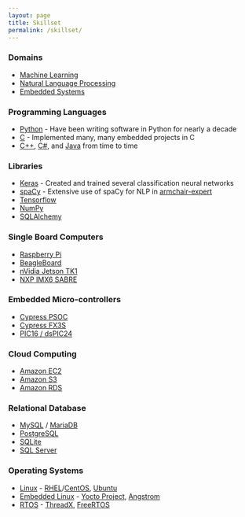 ```yaml
---
layout: page
title: Skillset
permalink: /skillset/
---
```


### Domains
- [Machine Learning][ml]
- [Natural Language Processing][nlp]
- [Embedded Systems][embedded]

### Programming Languages
- [Python][python] - Have been writing software in Python for nearly a decade
- [C][c] - Implemented many, many embedded projects in C
- [C++][cpp], [C#][csharp], and [Java][java] from time to time

### Libraries
- [Keras][keras] - Created and trained several classification neural networks
- [spaCy][spacy] - Extensive use of spaCy for NLP in [armchair-expert][armchair-expert]
- [Tensorflow][tensorflow]
- [NumPy][numpy]
- [SQLAlchemy][sqlalchemy]

### Single Board Computers
- [Raspberry Pi][pi]
- [BeagleBoard][beagleboard]
- [nVidia Jetson TK1][tk1]
- [NXP IMX6 SABRE][sabre]

### Embedded Micro-controllers
- [Cypress PSOC][cypress]
- [Cypress FX3S][cypress]
- [PIC16 / dsPIC24][pic]

### Cloud Computing
- [Amazon EC2][ec2]
- [Amazon S3][s3]
- [Amazon RDS][rds]

### Relational Database
- [MySQL][mysql] / [MariaDB][mariadb]
- [PostgreSQL][postgresql]
- [SQLite][sqlite]
- [SQL Server][sqlserver]

### Operating Systems
- [Linux][linux] - [RHEL][rhel]/[CentOS][centos], [Ubuntu][ubuntu]
- [Embedded Linux][linux] - [Yocto Project][yocto], [Angstrom][angstrom]
- [RTOS][rtos] - [ThreadX][threadx], [FreeRTOS][freertos]

[python]: https://www.python.org
[c]: https://en.wikipedia.org/wiki/C_(programming_language)
[cpp]: https://isocpp.org
[csharp]: https://en.wikipedia.org/wiki/C_Sharp_(programming_language)
[java]: https://java.com/en/

[armchair-expert]: https://github.com/csvance/armchair-expert

[keras]: https://keras.io
[tensorflow]: https://www.tensorflow.org
[spacy]: https://spacy.io
[numpy]: http://www.numpy.org
[sqlalchemy]: http://www.sqlalchemy.org

[pi]: https://www.raspberrypi.org
[tk1]: http://www.nvidia.com/object/jetson-tk1-embedded-dev-kit.html
[sabre]: https://www.nxp.com/support/developer-resources/hardware-development-tools/sabre-development-system/sabre-platform-for-smart-devices-based-on-the-i.mx-6-series:RDIMX6SABREPLAT
[beagleboard]: https://beagleboard.org

[cypress]: http://www.cypress.com/products/microcontrollers-mcus
[pic]: http://www.microchip.com/design-centers/microcontrollers

[mysql]: https://www.mysql.com
[mariadb]: https://mariadb.com
[postgresql]: https://www.postgresql.org
[sqlite]: https://www.sqlite.org
[sqlserver]: https://www.microsoft.com/en-us/sql-server/sql-server-2016

[ec2]: https://aws.amazon.com/ec2/
[s3]: https://aws.amazon.com/s3/
[rds]: https://aws.amazon.com/rds/

[linux]: https://www.linux.org
[rhel]: https://www.redhat.com/en/technologies/linux-platforms/enterprise-linux
[ubuntu]: https://www.ubuntu.com
[centos]: https://www.centos.org
[yocto]: https://www.yoctoproject.org
[angstrom]: http://www.angstrom-distribution.org
[threadx]: https://rtos.com/solutions/threadx/
[freertos]: https://www.freertos.org
[rtos]: https://en.wikipedia.org/wiki/Real-time_operating_system


[nlp]: https://en.wikipedia.org/wiki/Natural_language_processing
[rdbms]: https://en.wikipedia.org/wiki/Relational_database_management_system
[markov-chain]: https://en.wikipedia.org/wiki/Markov_chain
[ml]: https://en.wikipedia.org/wiki/Machine_learning
[embedded]: https://en.wikipedia.org/wiki/Embedded_system
